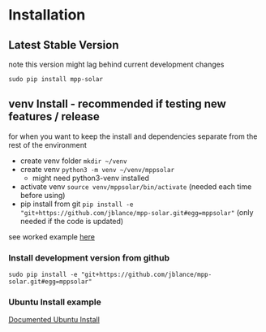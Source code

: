 # Installation #

## Latest Stable Version ##
note this version might lag behind current development changes

`sudo pip install mpp-solar`

## venv Install - recommended if testing new features / release ##
for when you want to keep the install and dependencies separate from the rest of the environment
* create venv folder `mkdir ~/venv`
* create venv `python3 -m venv ~/venv/mppsolar`
    * might need python3-venv installed
* activate venv `source venv/mppsolar/bin/activate` (needed each time before using)
* pip install from git `pip install -e "git+https://github.com/jblance/mpp-solar.git#egg=mppsolar"` (only needed if the code is updated)

see worked example [here](venv.md)

### Install development version from github ###
`sudo pip install -e "git+https://github.com/jblance/mpp-solar.git#egg=mppsolar"`

### Ubuntu Install example ###
[Documented Ubuntu Install](docs/ubuntu_install.md)
